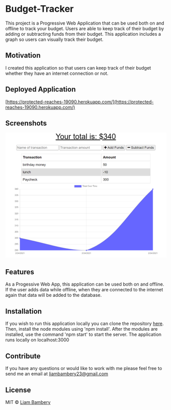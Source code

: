# Budget-Tracker
This project is a Progressive Web Application that can be used both on and offline to track your budget. Users are able to keep track of their budget by adding or subtracting funds from their budget. This application includes a graph so users can visually track their budget. 

## Motivation
I created this application so that users can keep track of their budget whether they have an internet connection or not. 

## Deployed Application
[https://protected-reaches-19090.herokuapp.com/](https://protected-reaches-19090.herokuapp.com/)

 
## Screenshots

![screenshot of application](/public/images/Screenshot.png)


## Features
As a Progessive Web App, this application can be used both on and offline. If the user adds data while offline, when they are connected to the internet again that data will be added to the database. 

## Installation
If you wish to run this application locally you can clone the repository [here](https://github.com/liambambery23/Budget-Tracket). Then, install the node modules using 'npm install'. After the modules are installed, use the command 'npm start' to start the server. The application runs locally on localhost:3000


## Contribute

If you have any questions or would like to work with me please feel free to send me an email at liambambery23@gmail.com

## License


MIT © [Liam Bambery](http://liambambery.com)